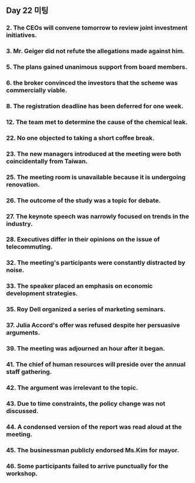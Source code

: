 ## Day 22 미팅

### 2. The CEOs will convene tomorrow to review joint investment initiatives.

### 3. Mr. Geiger did not refute the allegations made against him.

### 5. The plans gained unanimous support from board members.

### 6. the broker convinced the investors that the scheme was commercially viable.

### 8. The registration deadline has been deferred for one week.

### 12. The team met to determine the cause of the chemical leak.

### 22. No one objected to taking a short coffee break.

### 23. The new managers introduced at the meeting were both coincidentally from Taiwan.

### 25. The meeting room is unavailable because it is undergoing renovation.

### 26. The outcome of the study was a topic for debate.

### 27. The keynote speech was narrowly focused on trends in the industry.

### 28. Executives differ in their opinions on the issue of telecommuting.

### 32. The meeting's participants were constantly distracted by noise.

### 33. The speaker placed an emphasis on economic development strategies.

### 35. Roy Dell organized a series of marketing seminars.

### 37. Julia Accord's offer was refused despite her persuasive arguments.

### 39. The meeting was adjourned an hour after it began.

### 41. The chief of human resources will preside over the annual staff gathering.

### 42. The argument was irrelevant to the topic.

### 43. Due to time constraints, the policy change was not discussed.

### 44. A condensed version of the report was read aloud at the meeting.

### 45. The businessman publicly endorsed Ms.Kim for mayor.

### 46. Some participants failed to arrive punctually for the workshop.

